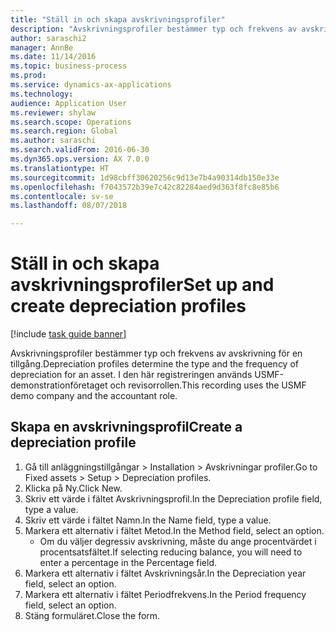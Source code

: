 ```yaml
--- 
title: "Ställ in och skapa avskrivningsprofiler"
description: "Avskrivningsprofiler bestämmer typ och frekvens av avskrivning för en tillgång."
author: saraschi2
manager: AnnBe
ms.date: 11/14/2016
ms.topic: business-process
ms.prod: 
ms.service: dynamics-ax-applications
ms.technology: 
audience: Application User
ms.reviewer: shylaw
ms.search.scope: Operations
ms.search.region: Global
ms.author: saraschi
ms.search.validFrom: 2016-06-30
ms.dyn365.ops.version: AX 7.0.0
ms.translationtype: HT
ms.sourcegitcommit: 1d98cbff30620256c9d13e7b4a90314db150e33e
ms.openlocfilehash: f7043572b39e7c42c82284aed9d363f8fc8e85b6
ms.contentlocale: sv-se
ms.lasthandoff: 08/07/2018

---
```

# <a name="set-up-and-create-depreciation-profiles"></a><span data-ttu-id="c25cc-103">Ställ in och skapa avskrivningsprofiler</span><span class="sxs-lookup"><span data-stu-id="c25cc-103">Set up and create depreciation profiles</span></span>

[!include [task guide banner](../../includes/task-guide-banner.md)]

<span data-ttu-id="c25cc-104">Avskrivningsprofiler bestämmer typ och frekvens av avskrivning för en tillgång.</span><span class="sxs-lookup"><span data-stu-id="c25cc-104">Depreciation profiles determine the type and the frequency of depreciation for an asset.</span></span>   <span data-ttu-id="c25cc-105">I den här registreringen används USMF-demonstrationföretaget och revisorrollen.</span><span class="sxs-lookup"><span data-stu-id="c25cc-105">This recording uses the USMF demo company and the accountant role.</span></span>


## <a name="create-a-depreciation-profile"></a><span data-ttu-id="c25cc-106">Skapa en avskrivningsprofil</span><span class="sxs-lookup"><span data-stu-id="c25cc-106">Create a depreciation profile</span></span>
1. <span data-ttu-id="c25cc-107">Gå till anläggningstillgångar > Installation > Avskrivningar profiler.</span><span class="sxs-lookup"><span data-stu-id="c25cc-107">Go to Fixed assets > Setup > Depreciation profiles.</span></span>
2. <span data-ttu-id="c25cc-108">Klicka på Ny.</span><span class="sxs-lookup"><span data-stu-id="c25cc-108">Click New.</span></span>
3. <span data-ttu-id="c25cc-109">Skriv ett värde i fältet Avskrivningsprofil.</span><span class="sxs-lookup"><span data-stu-id="c25cc-109">In the Depreciation profile field, type a value.</span></span>
4. <span data-ttu-id="c25cc-110">Skriv ett värde i fältet Namn.</span><span class="sxs-lookup"><span data-stu-id="c25cc-110">In the Name field, type a value.</span></span>
5. <span data-ttu-id="c25cc-111">Markera ett alternativ i fältet Metod.</span><span class="sxs-lookup"><span data-stu-id="c25cc-111">In the Method field, select an option.</span></span>
    * <span data-ttu-id="c25cc-112">Om du väljer degressiv avskrivning, måste du ange procentvärdet i procentsatsfältet.</span><span class="sxs-lookup"><span data-stu-id="c25cc-112">If selecting reducing balance, you will need to enter a percentage in the Percentage field.</span></span>  
6. <span data-ttu-id="c25cc-113">Markera ett alternativ i fältet Avskrivningsår.</span><span class="sxs-lookup"><span data-stu-id="c25cc-113">In the Depreciation year field, select an option.</span></span>
7. <span data-ttu-id="c25cc-114">Markera ett alternativ i fältet Periodfrekvens.</span><span class="sxs-lookup"><span data-stu-id="c25cc-114">In the Period frequency field, select an option.</span></span>
8. <span data-ttu-id="c25cc-115">Stäng formuläret.</span><span class="sxs-lookup"><span data-stu-id="c25cc-115">Close the form.</span></span>


